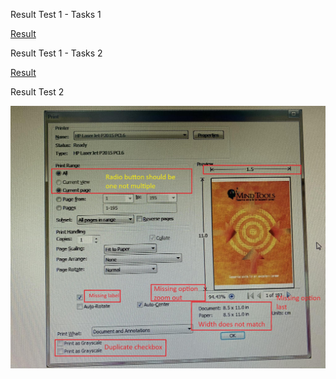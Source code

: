 Result Test 1 - Tasks 1

[Result](tasks-1/README.md)

Result Test 1 - Tasks 2

[Result](tasks-2/FE/README.md)

Result Test 2

![Result](/tests-2/Software.Developer.Test.002.jpg)

